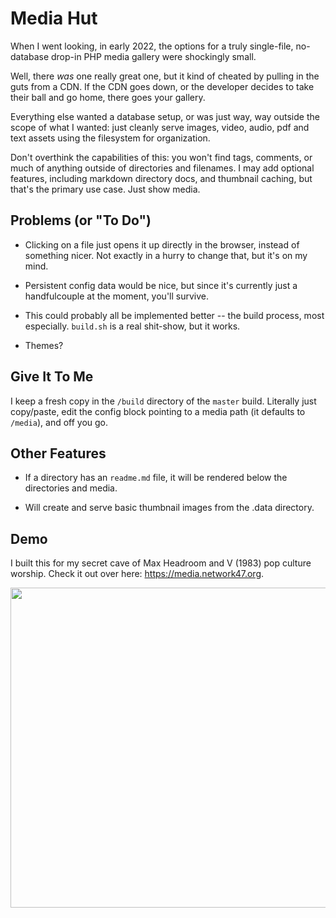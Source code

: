 # Media Hut

When I went looking, in early 2022, the options for a truly single-file, no-database drop-in PHP media gallery were shockingly small.

Well, there _was_ one really great one, but it kind of cheated by pulling in the guts from a CDN. If the CDN goes down, or the developer decides to take their ball and go home, there goes your gallery.

Everything else wanted a database setup, or was just way, way outside the scope of what I wanted: just cleanly serve images, video, audio, pdf and text assets using the filesystem for organization.

Don't overthink the capabilities of this: you won't find tags, comments, or much of anything outside of directories and filenames. I may add optional features, including markdown directory docs, and thumbnail caching, but that's the primary use case. Just show media.

## Problems (or "To Do")

- Clicking on a file just opens it up directly in the browser, instead of something nicer. Not exactly in a hurry to change that, but it's on my mind.

- Persistent config data would be nice, but since it's currently just a handfulcouple at the moment, you'll survive.

- This could probably all be implemented better -- the build process, most especially. `build.sh` is a real shit-show, but it works.

- Themes?

## Give It To Me

I keep a fresh copy in the `/build` directory of the `master` build. Literally just copy/paste, edit the config block pointing to a media path (it defaults to `/media`), and off you go.

## Other Features

- If a directory has an `readme.md` file, it will be rendered below the directories and media.

- Will create and serve basic thumbnail images from the .data directory.

## Demo

I built this for my secret cave of Max Headroom and V (1983) pop culture worship. Check it out over here: https://media.network47.org.

<img src="https://i.imgur.com/bUtx4BG.png" width="512"/>
